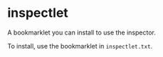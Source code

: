 # inspectlet

A bookmarklet you can install to use the inspector.

To install, use the bookmarklet in `inspectlet.txt`.
